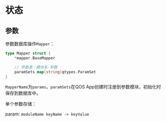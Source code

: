 # 状态

## 参数

参数数据库操作`Mapper`：
```go
type Mapper struct {
	*mapper.BaseMapper

	// 参数表：模块名-参数
	paramSets map[string]qtypes.ParamSet
}
```
`MapperName`为`params`，`paramSets`在QOS App创建时注册到参数模块，初始化时保存到数据库中。

单个参数存储：

param: `moduleName keyName -> keyValue`
